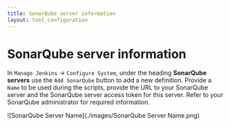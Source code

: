 ```yaml
---
title: SonarQube server information
layout: tool_configuration
---
```

# <a id="SonarQube server information"></a> SonarQube server information
In `Manage Jenkins` -> `Configure System`, under the heading **SonarQube servers** use the `Add SonarQube` button to add a new definition. Provide a `Name` to be used during the scripts, provide the URL to your SonarQube server and the SonarQube server access token for this server. Refer to your SonarQube administrator for required information.

![SonarQube Server Name](./images/SonarQube Server Name.png)